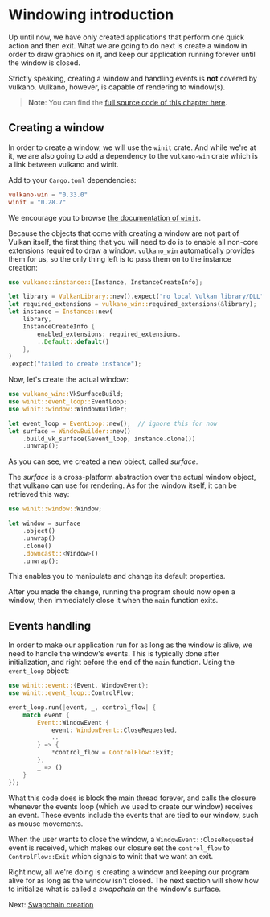 # Windowing introduction

Up until now, we have only created applications that perform one quick action and then exit. What
we are going to do next is create a window in order to draw graphics on it, and keep our
application running forever until the window is closed.

Strictly speaking, creating a window and handling events is **not** covered by vulkano. Vulkano,
however, is capable of rendering to window(s).

> **Note**: You can find the [full source code of this chapter
> here](https://github.com/vulkano-rs/vulkano-book/blob/main/chapter_code/src/bin/windowing.rs).

## Creating a window

In order to create a window, we will use the `winit` crate. And while we're at it, we are also
going to add a dependency to the `vulkano-win` crate which is a link between vulkano and winit.

Add to your `Cargo.toml` dependencies:

```toml
vulkano-win = "0.33.0"
winit = "0.28.7"
```

We encourage you to browse [the documentation of `winit`](https://docs.rs/winit).

Because the objects that come with creating a window are not part of Vulkan itself, the first thing
that you will need to do is to enable all non-core extensions required to draw a window.
`vulkano_win` automatically provides them for us, so the only thing left is to pass them on to the
instance creation:

```rust
use vulkano::instance::{Instance, InstanceCreateInfo};

let library = VulkanLibrary::new().expect("no local Vulkan library/DLL");
let required_extensions = vulkano_win::required_extensions(&library);
let instance = Instance::new(
    library,
    InstanceCreateInfo {
        enabled_extensions: required_extensions,
        ..Default::default()
    },
)
.expect("failed to create instance");
```

Now, let's create the actual window:

```rust
use vulkano_win::VkSurfaceBuild;
use winit::event_loop::EventLoop;
use winit::window::WindowBuilder;

let event_loop = EventLoop::new();  // ignore this for now
let surface = WindowBuilder::new()
    .build_vk_surface(&event_loop, instance.clone())
    .unwrap();
```

As you can see, we created a new object, called _surface_.

The _surface_ is a cross-platform abstraction over the actual window object, that vulkano can use for rendering. As for the window itself, it can be retrieved this way:

```rust
use winit::window::Window;

let window = surface
    .object()
    .unwrap()
    .clone()
    .downcast::<Window>()
    .unwrap();
```

This enables you to manipulate and change its default properties.

After you made the change, running the program should now open a window, then immediately close it when the `main` function exits.

## Events handling

In order to make our application run for as long as the window is alive, we need to handle the
window's events. This is typically done after initialization, and right before the end of the
`main` function. Using the `event_loop` object:

```rust
use winit::event::{Event, WindowEvent};
use winit::event_loop::ControlFlow;

event_loop.run(|event, _, control_flow| {
    match event {
        Event::WindowEvent {
            event: WindowEvent::CloseRequested,
            ..
        } => {
            *control_flow = ControlFlow::Exit;
        },
        _ => ()
    }
});
```

What this code does is block the main thread forever, and calls the closure whenever the events
loop (which we used to create our window) receives an event. These events include the events that
are tied to our window, such as mouse movements.

When the user wants to close the window, a `WindowEvent::CloseRequested` event is received, which
makes our closure set the `control_flow` to `ControlFlow::Exit` which signals to winit that we want
an exit.

<!-- todo: is this correct? -->

<!-- > **Note**: Since there is nothing to stop it, the window will try to update as quickly as it can,
> likely using all the power it can get from one of your cores.
> We will change that, however, in the incoming chapters. -->

Right now, all we're doing is creating a window and keeping our program alive for as long as the
window isn't closed. The next section will show how to initialize what is called a _swapchain_ on
the window's surface.

Next: [Swapchain creation](swapchain_creation.html)
